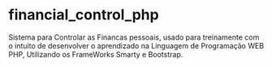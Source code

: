 # financial_control_php
Sistema para Controlar as Financas pessoais, usado para treinamente com o intuito de desenvolver o aprendizado na Linguagem de Programação WEB PHP, Utilizando os FrameWorks Smarty e Bootstrap.
